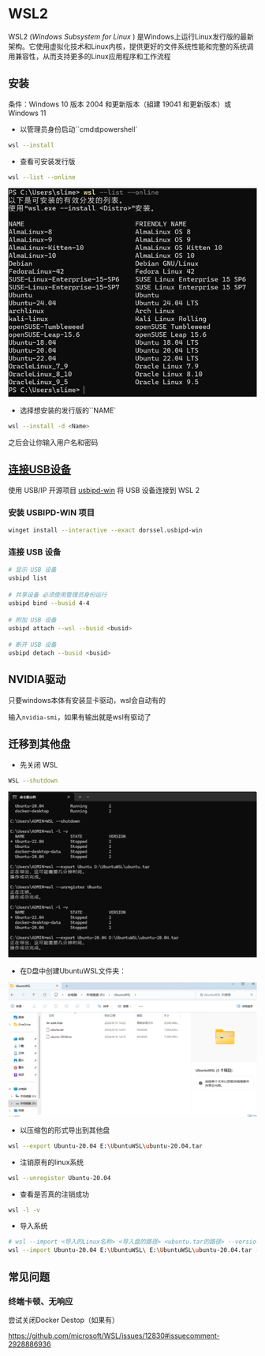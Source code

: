 # WSL2

WSL2 (*Windows Subsystem for Linux* ) 是Windows上运行Linux发行版的最新架构。它使用虚拟化技术和Linux内核，提供更好的文件系统性能和完整的系统调用兼容性，从而支持更多的Linux应用程序和工作流程

## 安装

条件：Windows 10 版本 2004 和更新版本（組建 19041 和更新版本）或 Windows 11

- 以管理员身份启动``cmd`或`powershell`

```bash
wsl --install
```

- 查看可安装发行版

```bash
wsl --list --online
```

![image-20250722160034883](images/image-20250722160034883.png)

- 选择想安装的发行版的``NAME`

```bash
wsl --install -d <Name>
```

之后会让你输入用户名和密码

## [连接USB设备](https://learn.microsoft.com/zh-cn/windows/wsl/connect-usb)

使用 USB/IP 开源项目 [usbipd-win](https://github.com/dorssel/usbipd-win) 将 USB 设备连接到 WSL 2 

### 安装 USBIPD-WIN 项目

```bash
winget install --interactive --exact dorssel.usbipd-win
```

### 连接 USB 设备

```bash
# 显示 USB 设备
usbipd list

# 共享设备 必须使用管理员身份运行
usbipd bind --busid 4-4

# 附加 USB 设备
usbipd attach --wsl --busid <busid>

# 断开 USB 设备
usbipd detach --busid <busid>
```

## NVIDIA驱动

只要windows本体有安装显卡驱动，wsl会自动有的

输入`nvidia-smi`，如果有输出就是wsl有驱动了

## 迁移到其他盘

- 先关闭 WSL

```bash
WSL --shutdown
```

![alt text](images/WSL2-image.png)

- 在D盘中创建UbuntuWSL文件夹：

![alt text](images/WSL2-image-1.png)

- 以压缩包的形式导出到其他盘

```bash
wsl --export Ubuntu-20.04 E:\UbuntuWSL\ubuntu-20.04.tar
```

- 注销原有的linux系统

```bash
wsl --unregister Ubuntu-20.04
```

- 查看是否真的注销成功

```bash
wsl -l -v
```

- 导入系统

```bash
# wsl --import <导入的Linux名称> <导入盘的路径> <ubuntu.tar的路径> --version 2 (代表wsl2)
wsl --import Ubuntu-20.04 E:\UbuntuWSL\ E:\UbuntuWSL\ubuntu-20.04.tar --version 2
```

## 常见问题

### 终端卡顿、无响应

尝试关闭Docker Destop（如果有）

https://github.com/microsoft/WSL/issues/12830#issuecomment-2928886936
